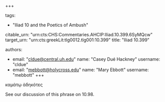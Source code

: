 +++

tags:
- "Iliad 10 and the Poetics of Ambush"

citable_urn: "urn:cts:CHS:Commentaries.AHCIP:Iliad.10.399.6SyMQcw"
target_urn: "urn:cts:greekLit:tlg0012.tlg001:10.399"
title: "Iliad 10.399"

authors:
- email: "cldue@central.uh.edu"
  name: "Casey Dué Hackney"
  username: "cldue"
- email: "mebbott@holycross.edu"
  name: "Mary Ebbott"
  username: "mebbott"
+++

<p>καμάτῳ ἀδηκότες </p><p>See our discussion of this phrase on 10.98.  </p>